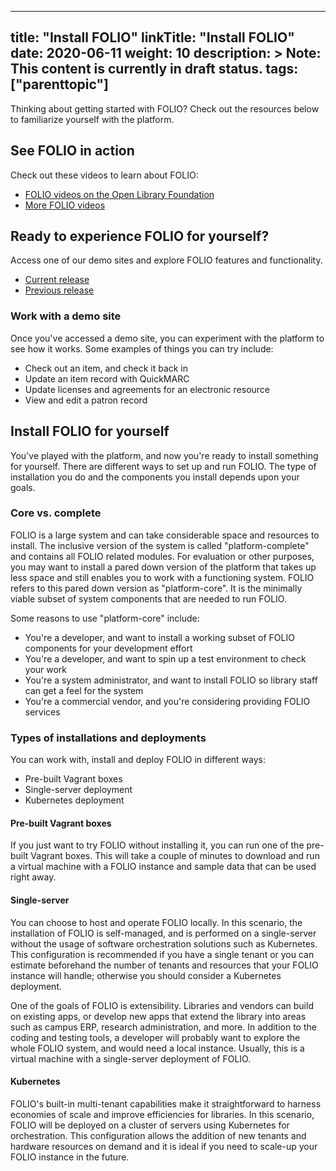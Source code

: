 
---
title: "Install FOLIO"
linkTitle: "Install FOLIO"
date: 2020-06-11
weight: 10
description: >
  Note: This content is currently in draft status.
tags: ["parenttopic"]
---

Thinking about getting started with FOLIO?  Check out the resources below to familiarize yourself with the platform.

## See FOLIO in action

Check out these videos to learn about FOLIO:

* [FOLIO videos on the Open Library Foundation](https://www.youtube.com/c/OpenLibraryFoundation)
* [More FOLIO videos](https://www.youtube.com/watch?v=pTKjaE99QI4&list=PLMocoPoiGkwfNHau9jqASXk5BAwcd5ekk)

## Ready to experience FOLIO for yourself?

Access one of our demo sites and explore FOLIO features and functionality.

* [Current release](https://folio-goldenrod.dev.folio.org)
* [Previous release](https://folio-fameflower.dev.folio.org)

### Work with a demo site

Once you've accessed a demo site, you can experiment with the platform to see how it works.  Some examples of things you can try include:

* Check out an item, and check it back in
* Update an item record with QuickMARC
* Update licenses and agreements for an electronic resource
* View and edit a patron record

## Install FOLIO for yourself

You've played with the platform, and now you're ready to install something for yourself. There are different ways to set up and run FOLIO. The type of installation you do and the components you install depends upon your goals.

### Core vs. complete

FOLIO is a large system and can take considerable space and resources to install.  The inclusive version of the system is called "platform-complete" and contains all FOLIO related modules. For evaluation or other purposes, you may want to install a pared down version of the platform that takes up less space and still enables you to work with a functioning system. FOLIO refers to this pared down version as "platform-core". It is the minimally viable subset of system components that are needed to run FOLIO.

Some reasons to use "platform-core" include:

* You're a developer, and want to install a working subset of FOLIO components for your development effort
* You're a developer, and want to spin up a test environment to check your work
* You're a system administrator, and want to install FOLIO so library staff can get a feel for the system
* You're a commercial vendor, and you're considering providing FOLIO services

### Types of installations and deployments

You can work with, install and deploy FOLIO in different ways:

* Pre-built Vagrant boxes
* Single-server deployment
* Kubernetes deployment

#### Pre-built Vagrant boxes

If you just want to try FOLIO without installing it, you can run one of the pre-built Vagrant boxes. This will take a couple of minutes to download and run a virtual machine with a FOLIO instance and sample data that can be used right away.

#### Single-server

You can choose to host and operate FOLIO locally. In this scenario, the installation of FOLIO is self-managed, and is performed on a single-server without the usage of software orchestration solutions such as Kubernetes. This configuration is recommended if you have a single tenant or you can estimate beforehand the number of tenants and resources that your FOLIO instance will handle; otherwise you should consider a Kubernetes deployment.

One of the goals of FOLIO is extensibility. Libraries and vendors can build on existing apps, or develop new apps that extend the library into areas such as campus ERP, research administration, and more. In addition to the coding and testing tools, a developer will probably want to explore the whole FOLIO system, and would need a local instance. Usually, this is a virtual machine with a single-server deployment of FOLIO.

#### Kubernetes

FOLIO's built-in multi-tenant capabilities make it straightforward to harness economies of scale and improve efficiencies for libraries. In this scenario, FOLIO will be deployed on a cluster of servers using Kubernetes for orchestration. This configuration allows the addition of new tenants and hardware resources on demand and it is ideal if you need to scale-up your FOLIO instance in the future.
